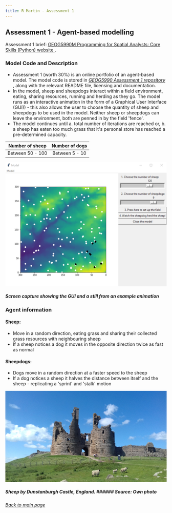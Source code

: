 ```yaml
---
title: R Martin - Assessment 1
---
```

## Assessment 1 - Agent-based modelling

Assessment 1 brief: <a href="https://www.geog.leeds.ac.uk/courses/computing/study/core-python/assessment1/index.html" target="_blank"> GEOG5990M Programming for Spatial Analysts: Core Skills (Python) website </a> .

### Model Code and Description
* Assessment 1 (worth 30%) is an online portfolio of an agent-based model. The model code is stored in <a href="https://github.com/gy19rgm/GEOG5990Assessment1" target="_blank"> *GEOG5990 Assessment 1 repository* </a>, along with the relevant README file, licensing and documentation.
* In the model, sheep and sheepdogs interact within a field environment, eating, sharing resources, running and herding as they go. The model runs as an interactive animation in the form of a Graphical User Interface (GUI)) - this also allows the user to choose the quantity of sheep and sheepdogs to be used in the model. Neither sheep or sheepdogs can leave the environment, both are penned in by the field 'fence'.
* The model continues until a. total number of iterations are reached or, b. a sheep has eaten too much grass that it's personal store has reached a pre-determined capacity. 

| Number of sheep | Number of dogs |
| :---: | :---: |
| Between 50 - 100 | Between 5 - 10 |

![GUI](gui1.png "Example of the GUI")
##### Screen capture showing the GUI and a still from an example animation 

### Agent information
#### Sheep:
* Move in a random direction, eating grass and sharing their collected grass resources with neighbouring sheep
* If a sheep notices a dog it moves in the opposite direction twice as fast as normal

#### Sheepdogs:
* Dogs move in a random direction at a faster speed to the sheep
* If a dog notices a sheep it halves the distance between itself and the sheep - replicating a 'sprint' and 'stalk'  motion

![Sheep - Dunstanburgh Castle](sheep1.jpg)
##### Sheep by Dunstanburgh Castle, England. ###### Source: Own photo

[*Back to main page*](https://gy19rgm.github.io/)